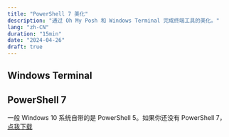 ```yaml
---
title: "PowerShell 7 美化"
description: "通过 Oh My Posh 和 Windows Terminal 完成终端工具的美化。"
lang: "zh-CN"
duration: "15min"
date: "2024-04-26"
draft: true
---
```


## Windows Terminal

## PowerShell 7

一般 Windows 10 系统自带的是 PowerShell 5。如果你还没有 PowerShell 7，[点我下载](https://github.com/PowerShell/PowerShell/releases)
